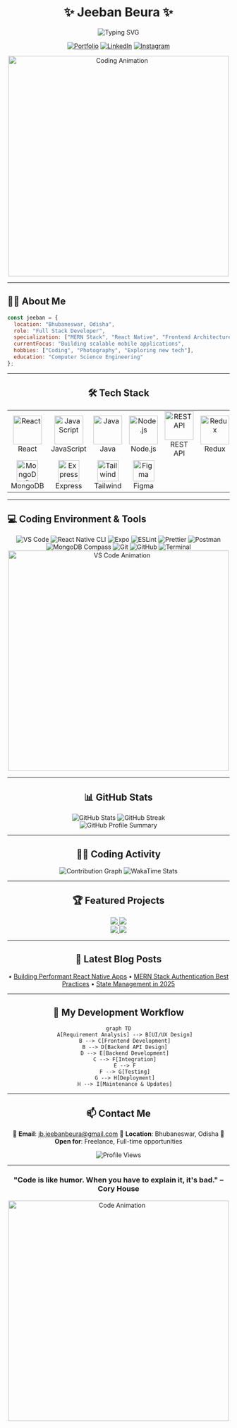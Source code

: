 <div align="center">
  
# ✨ Jeeban Beura ✨

<img src="https://readme-typing-svg.herokuapp.com?font=Fira+Code&pause=1000&color=00C647&center=true&vCenter=true&width=435&lines=MERN+Stack+Developer;React+Native+Developer;" alt="Typing SVG" />

[![Portfolio](https://img.shields.io/badge/Portfolio-jee.vercel.app-00C647?style=for-the-badge&logo=vercel&logoColor=white)](https://jee.vercel.app/)
[![LinkedIn](https://img.shields.io/badge/LinkedIn-jeeban--beura-0077B5?style=for-the-badge&logo=linkedin&logoColor=white)](https://linkedin.com/in/jeeban-beura)
[![Instagram](https://img.shields.io/badge/Instagram-decoding__life-E4405F?style=for-the-badge&logo=instagram&logoColor=white)](https://instagram.com/decoding_life)

<img src="https://user-images.githubusercontent.com/74038190/212750672-2f3f2b50-c84f-4ed8-a60a-849ae69ff9df.gif" width="500" alt="Coding Animation">

</div>

---

## 👨‍💻 About Me

```javascript
const jeeban = {
  location: "Bhubaneswar, Odisha",
  role: "Full Stack Developer",
  specialization: ["MERN Stack", "React Native", "Frontend Architecture"],
  currentFocus: "Building scalable mobile applications",
  hobbies: ["Coding", "Photography", "Exploring new tech"],
  education: "Computer Science Engineering"
};
```



---

<div align="center">
  
## 🛠️ Tech Stack

</div>

<table align="center">
  <tr>
    <td align="center" width="96">
      <img src="https://techstack-generator.vercel.app/react-icon.svg" alt="React" width="65" height="65" />
      <br>React
    </td>
    <td align="center" width="96">
      <img src="https://techstack-generator.vercel.app/js-icon.svg" alt="JavaScript" width="65" height="65" />
      <br>JavaScript
    </td>
    <td align="center" width="96">
      <img src="https://skillicons.dev/icons?i=java" alt="Java" width="65" height="65" />
      <br>Java
    </td>
    <td align="center" width="96">
      <img src="https://skillicons.dev/icons?i=nodejs" alt="Node.js" width="65" height="65" />
      <br>Node.js
    </td>
    <td align="center" width="96">
      <img src="https://techstack-generator.vercel.app/restapi-icon.svg" alt="REST API" width="65" height="65" />
      <br>REST API
    </td>
    <td align="center" width="96">
      <img src="https://techstack-generator.vercel.app/redux-icon.svg" alt="Redux" width="65" height="65" />
      <br>Redux
    </td>
  </tr>
  <tr>
    <td align="center" width="96">
      <img src="https://skillicons.dev/icons?i=mongodb" width="48" height="48" alt="MongoDB" />
      <br>MongoDB
    </td>
    <td align="center" width="96">
      <img src="https://skillicons.dev/icons?i=express" width="48" height="48" alt="Express" />
      <br>Express
    </td>
    <td align="center" width="96">
      <img src="https://skillicons.dev/icons?i=tailwind" width="48" height="48" alt="Tailwind" />
      <br>Tailwind
    </td>
    <td align="center" width="96">
      <img src="https://skillicons.dev/icons?i=figma" width="48" height="48" alt="Figma" />
      <br>Figma
    </td>
  </tr>
</table>

---

## 💻 Coding Environment & Tools

<div align="center">
  <img src="https://img.shields.io/badge/VS%20Code-007ACC?style=for-the-badge&logo=visual-studio-code&logoColor=white" alt="VS Code" />
  <img src="https://img.shields.io/badge/React_Native_CLI-20232A?style=for-the-badge&logo=react&logoColor=61DAFB" alt="React Native CLI" />
  <img src="https://img.shields.io/badge/Expo-000020?style=for-the-badge&logo=expo&logoColor=white" alt="Expo" />
  <img src="https://img.shields.io/badge/ESLint-4B32C3?style=for-the-badge&logo=eslint&logoColor=white" alt="ESLint" />
  <img src="https://img.shields.io/badge/Prettier-F7B93E?style=for-the-badge&logo=prettier&logoColor=black" alt="Prettier" />
  <img src="https://img.shields.io/badge/Postman-FF6C37?style=for-the-badge&logo=postman&logoColor=white" alt="Postman" />
  <img src="https://img.shields.io/badge/MongoDB_Compass-47A248?style=for-the-badge&logo=mongodb&logoColor=white" alt="MongoDB Compass" />
  <img src="https://img.shields.io/badge/Git-F05032?style=for-the-badge&logo=git&logoColor=white" alt="Git" />
  <img src="https://img.shields.io/badge/GitHub-181717?style=for-the-badge&logo=github&logoColor=white" alt="GitHub" />
  <img src="https://img.shields.io/badge/Terminal-4D4D4D?style=for-the-badge&logo=windows-terminal&logoColor=white" alt="Terminal" />
</div>

<div align="center">
  <img src="https://user-images.githubusercontent.com/74038190/212748842-9fcbad5b-6173-4175-8a61-521f3dbb7514.gif" width="500" alt="VS Code Animation">
</div>

---

<div align="center">
  
## 📊 GitHub Stats

</div>

<div align="center">
  <img src="https://github-readme-stats.vercel.app/api?username=JeebanBeura&show_icons=true&theme=radical" alt="GitHub Stats" />
  <img src="https://github-readme-streak-stats.herokuapp.com/?user=JeebanBeura&theme=radical" alt="GitHub Streak" />
</div>

<div align="center">
  <img src="https://github-profile-summary-cards.vercel.app/api/cards/profile-details?username=JeebanBeura&theme=radical" alt="GitHub Profile Summary" />
</div>

---

<div align="center">
  
## 👨‍💻 Coding Activity

<img src="https://github-readme-activity-graph.vercel.app/graph?username=JeebanBeura&theme=react-dark" alt="Contribution Graph" />
<img src="https://github-readme-stats.vercel.app/api/wakatime?username=JeebanBeura&theme=radical" alt="WakaTime Stats" />

</div>

---

<div align="center">
  
## 🏆 Featured Projects

</div>

<div align="center">
  <a href="https://github.com/JeebanBeura/Fylo-Data-Storage-Component">
    <img src="https://github-readme-stats.vercel.app/api/pin/?username=JeebanBeura&repo=Fylo-Data-Storage-Component&theme=radical" />
  </a>
  <a href="https://github.com/JeebanBeura/Technical-Documentation-Page">
    <img src="https://github-readme-stats.vercel.app/api/pin/?username=JeebanBeura&repo=Technical-Documentation-Page&theme=radical" />
  </a>
</div>
<div align="center">
  <a href="https://github.com/JeebanBeura/Product-Landing-Page">
    <img src="https://github-readme-stats.vercel.app/api/pin/?username=JeebanBeura&repo=Product-Landing-Page&theme=radical" />
  </a>
  <a href="https://github.com/JeebanBeura/QR-code-component">
    <img src="https://github-readme-stats.vercel.app/api/pin/?username=JeebanBeura&repo=QR-code-component&theme=radical" />
  </a>
</div>

---

<div align="center">
  
## 📝 Latest Blog Posts

• [Building Performant React Native Apps](https://jee.vercel.app/blog/performant-react-native)
• [MERN Stack Authentication Best Practices](https://jee.vercel.app/blog/mern-auth)
• [State Management in 2025](https://jee.vercel.app/blog/state-management)

</div>

---

<div align="center">
  
## 🚀 My Development Workflow

```mermaid
graph TD
    A[Requirement Analysis] --> B[UI/UX Design]
    B --> C[Frontend Development]
    B --> D[Backend API Design]
    D --> E[Backend Development]
    C --> F[Integration]
    E --> F
    F --> G[Testing]
    G --> H[Deployment]
    H --> I[Maintenance & Updates]
```

</div>

---

<div align="center">
  
## 📫 Contact Me

📧 **Email**: jb.jeebanbeura@gmail.com
📍 **Location**: Bhubaneswar, Odisha
📌 **Open for**: Freelance, Full-time opportunities

<img src="https://komarev.com/ghpvc/?username=JeebanBeura&color=00C647&style=for-the-badge" alt="Profile Views">

</div>

---

<div align="center">
  
### "Code is like humor. When you have to explain it, it's bad." – Cory House

<img src="https://user-images.githubusercontent.com/74038190/212284115-f47cd8ff-2ffb-4b04-b5bf-4d1c14c0247f.gif" width="500" alt="Code Animation">

</div>
